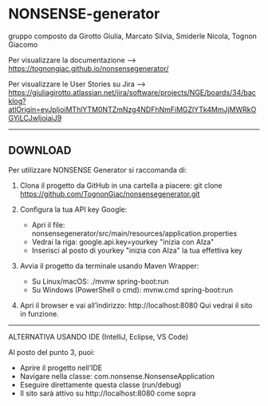 # NONSENSE-generator
gruppo composto da Girotto Giulia, Marcato Silvia, Smiderle Nicola, Tognon Giacomo

Per visualizzare la documentazione --> https://tognongiac.github.io/nonsensegenerator/

Per visualizzare le User Stories su Jira --> https://giuliagirotto.atlassian.net/jira/software/projects/NGE/boards/34/backlog?atlOrigin=eyJpIjoiMThlYTM0NTZmNzg4NDFhNmFiMGZlYTk4MmJjMWRkOGYiLCJwIjoiaiJ9


---


## DOWNLOAD

Per utilizzare NONSENSE Generator si raccomanda di:

1) Clona il progetto da GitHub in una cartella a piacere:
   git clone https://github.com/TognonGiac/nonsensegenerator.git

2) Configura la tua API key Google:
      - Apri il file: nonsensegenerator/src/main/resources/application.properties
      - Vedrai la riga:      google.api.key=yourkey "inizia con AIza"
      - Inserisci al posto di yourkey "inizia con AIza" la tua effettiva key

3) Avvia il progetto da terminale usando Maven Wrapper:
      - Su Linux/macOS:
          ./mvnw spring-boot:run
      - Su Windows (PowerShell o cmd):
          mvnw.cmd spring-boot:run

4) Apri il browser e vai all’indirizzo:
   http://localhost:8080
   Qui vedrai il sito in funzione.

---------------------------------------------

ALTERNATIVA USANDO IDE (IntelliJ, Eclipse, VS Code)

Al posto del punto 3, puoi:
- Aprire il progetto nell’IDE
- Navigare nella classe: com.nonsense.NonsenseApplication
- Eseguire direttamente questa classe (run/debug)
- Il sito sarà attivo su http://localhost:8080 come sopra
